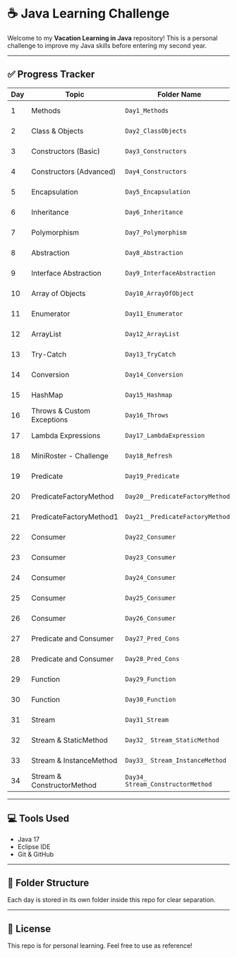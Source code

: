 # ☕️ Java Learning Challenge

Welcome to my **Vacation Learning in Java** repository! This is a personal challenge to improve my Java skills before entering my second year. 

---

## ✅ Progress Tracker

| Day  | Topic                     | Folder Name                       | Status   |
|------|---------------------------|-----------------------------------|----------|
| 1    | Methods                   | `Day1_Methods`                    | ✅ Done  |
| 2    | Class & Objects           | `Day2_ClassObjects`               | ✅ Done  |
| 3    | Constructors (Basic)      | `Day3_Constructors`               | ✅ Done  |
| 4    | Constructors (Advanced)   | `Day4_Constructors`               | ✅ Done  |
| 5    | Encapsulation             | `Day5_Encapsulation`              | ✅ Done  |
| 6    | Inheritance               | `Day6_Inheritance`                | ✅ Done  |
| 7    | Polymorphism              | `Day7_Polymorphism`               | ✅ Done  |
| 8    | Abstraction               | `Day8_Abstraction`                | ✅ Done  |
| 9    | Interface Abstraction     | `Day9_InterfaceAbstraction`       | ✅ Done  |
| 10   | Array of Objects          | `Day10_ArrayOfObject`             | ✅ Done  |
| 11   | Enumerator                | `Day11_Enumerator`                | ✅ Done  |
| 12   | ArrayList                 | `Day12_ArrayList`                 | ✅ Done  |
| 13   | Try-Catch                 | `Day13_TryCatch`                  | ✅ Done  |
| 14   | Conversion                | `Day14_Conversion`                | ✅ Done  |
| 15   | HashMap                   | `Day15_Hashmap`                   | ✅ Done  |
| 16   | Throws & Custom Exceptions| `Day16_Throws`                    | ✅ Done  |
| 17   | Lambda Expressions        | `Day17_LambdaExpression`          | ✅ Done  |
| 18   | MiniRoster - Challenge    | `Day18_Refresh`                   | ✅ Done  |
| 19   | Predicate                 | `Day19_Predicate`                 | ✅ Done  |
| 20   | PredicateFactoryMethod    | `Day20__PredicateFactoryMethod`   | ✅ Done  |
| 21   | PredicateFactoryMethod1   | `Day21__PredicateFactoryMethod1`  | ✅ Done  |
| 22   | Consumer                  | `Day22_Consumer`                  | ✅ Done  |
| 23   | Consumer                  | `Day23_Consumer`                  | ✅ Done  |
| 24   | Consumer                  | `Day24_Consumer`                  | ✅ Done  |
| 25   | Consumer                  | `Day25_Consumer`                  | ✅ Done  |
| 26   | Consumer                  | `Day26_Consumer`                  | ✅ Done  |
| 27   | Predicate and Consumer    | `Day27_Pred_Cons`                 | ✅ Done  |
| 28   | Predicate and Consumer    | `Day28_Pred_Cons`                 | ✅ Done  |
| 29   | Function                  | `Day29_Function`                  | ✅ Done  |
| 30   | Function                  | `Day30_Function`                  | ✅ Done  |
| 31   | Stream                    | `Day31_Stream`                    | ✅ Done  |
| 32   | Stream & StaticMethod     | `Day32_ Stream_StaticMethod`      | ✅ Done  |
| 33   | Stream & InstanceMethod   | `Day33_ Stream_InstanceMethod`    | ✅ Done  |
| 34   | Stream & ConstructorMethod| `Day34_ Stream_ConstructorMethod` | ✅ Done  |



---

## 💻 Tools Used

- Java 17
- Eclipse IDE
- Git & GitHub

---

## 📁 Folder Structure

Each day is stored in its own folder inside this repo for clear separation.

---

## 📌 License

This repo is for personal learning. Feel free to use as reference!

